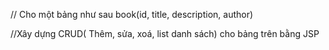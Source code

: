 // Cho một bảng như sau book(id, title, description, author) 

//Xây dựng CRUD( Thêm, sửa, xoá, list danh sách) cho bảng trên bằng JSP 
